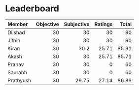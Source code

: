 Leaderboard
===========
|Member    |Objective|Subjective|Ratings|Total|
|:---------|--------:|---------:|------:|----:|
|Dilshad   |30       |30        |30     |90   |
|Jithin    |30       |30        |30     |90   |
|Kiran     |30       |30.2      |25.71  |85.91|
|Akash     |30       |30        |25.71  |85.71|
|Pranav    |30       |30        |0      |60   |
|Saurabh   |30       |30        |0      |60   |
|Prathyush |30       |29.75     |27.14  |86.89|
